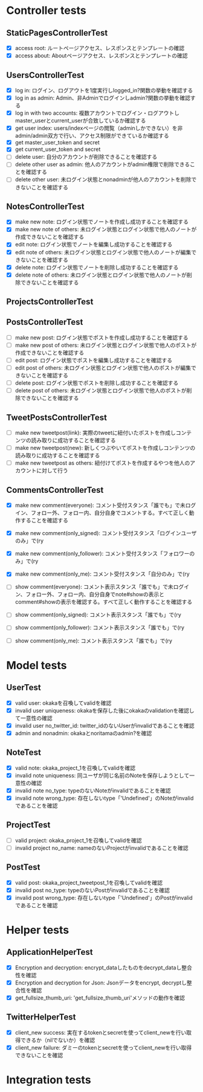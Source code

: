 # Controller tests
## StaticPagesControllerTest
- [x] access root: ルートページアクセス、レスポンスとテンプレートの確認
- [x] access about: Aboutページアクセス、レスポンスとテンプレートの確認

## UsersControllerTest
- [x] log in: ログイン、ログアウトを1度実行しlogged_in?関数の挙動を確認する
- [x] log in as admin: Admin、非Adminでログインしadmin?関数の挙動を確認する
- [x] log in with two accounts: 複数アカウントでログイン・ログアウトしmaster_userとcurrent_userが合致しているか確認する
- [x] get user index: users/indexページの閲覧（adminしかできない）を非admin/admin双方で行い、アクセス制限ができているか確認する
- [x] get master_user_token and secret
- [x] get current_user_token and secret
- [ ] delete user: 自分のアカウントが削除できることを確認する
- [ ] delete other user as admin: 他人のアカウントがadmin権限で削除できることを確認する
- [ ] delete other user: 未ログイン状態とnonadminが他人のアカウントを削除できないことを確認する

## NotesControllerTest
- [x] make new note: ログイン状態でノートを作成し成功することを確認する
- [x] make new note of others: 未ログイン状態とログイン状態で他人のノートが作成できないことを確認する
- [x] edit note: ログイン状態でノートを編集し成功することを確認する
- [x] edit note of others: 未ログイン状態とログイン状態で他人のノートが編集できないことを確認する
- [x] delete note: ログイン状態でノートを削除し成功することを確認する
- [x] delete note of others: 未ログイン状態とログイン状態で他人のノートが削除できないことを確認する

## ProjectsControllerTest

## PostsControllerTest
- [ ] make new post: ログイン状態でポストを作成し成功することを確認する
- [ ] make new post of others: 未ログイン状態とログイン状態で他人のポストが作成できないことを確認する
- [ ] edit post: ログイン状態でポストを編集し成功することを確認する
- [ ] edit post of others: 未ログイン状態とログイン状態で他人のポストが編集できないことを確認する
- [ ] delete post: ログイン状態でポストを削除し成功することを確認する
- [ ] delete post of others: 未ログイン状態とログイン状態で他人のポストが削除できないことを確認する

## TweetPostsControllerTest
- [ ] make new tweetpost(link): 実際のtweetに紐付いたポストを作成しコンテンツの読み取りに成功することを確認する
- [ ] make new tweetpost(new): 新しくつぶやいてポストを作成しコンテンツの読み取りに成功することを確認する
- [ ] make new tweetpost as others: 紐付けてポストを作成するやつを他人のアカウントに対して行う

## CommentsControllerTest
- [x] make new comment(everyone): コメント受付スタンス「誰でも」で未ログイン、フォロー外、フォロー内、自分自身でコメントする。すべて正しく動作することを確認する
- [x] make new comment(only_signed): コメント受付スタンス「ログインユーザのみ」で(ry
- [x] make new comment(only_follower): コメント受付スタンス「フォロワーのみ」で(ry
- [x] make new comment(only_me): コメント受付スタンス「自分のみ」で(ry

- [ ] show comment(everyone): コメント表示スタンス「誰でも」で未ログイン、フォロー外、フォロー内、自分自身でnote#showの表示とcomment#showの表示を確認する。すべて正しく動作することを確認する
- [ ] show comment(only_signed): コメント表示スタンス「誰でも」で(ry
- [ ] show comment(only_follower): コメント表示スタンス「誰でも」で(ry
- [ ] show comment(only_me): コメント表示スタンス「誰でも」で(ry

# Model tests
## UserTest
- [x] valid user: okakaを召喚してvalidを確認
- [x] invalid user uniqueness: okakaを保存した後にokakaのvalidationを確認して一意性の確認
- [x] invalid user no_twitter_id: twitter_idのないUserがinvalidであることを確認
- [x] admin and nonadmin: okakaとnoritamaのadmin?を確認

## NoteTest
- [x] valid note: okaka_project_1を召喚してvalidを確認
- [x] invalid note uniqueness: 同ユーザが同じ名前のNoteを保存しようとして一意性の確認
- [x] invalid note no_type: typeのないNoteがinvalidであることを確認
- [x] invalid note wrong_type: 存在しないtype「'Undefined'」のNoteがinvalidであることを確認

## ProjectTest
- [ ] valid project: okaka_project_1を召喚してvalidを確認
- [ ] invalid project no_name: nameのないProjectがinvalidであることを確認

## PostTest
- [x] valid post: okaka_project_tweetpost_1を召喚してvalidを確認
- [x] invalid post no_type: typeのないPostがinvalidであることを確認
- [x] invalid post wrong_type: 存在しないtype「'Undefined'」のPostがinvalidであることを確認

# Helper tests
## ApplicationHelperTest
- [x] Encryption and decryption: encrypt_dataしたものをdecrypt_dataし整合性を確認
- [x] Encryption and decryption for Json: Jsonデータをencrypt, decryptし整合性を確認
- [x] get_fullsize_thumb_uri: 'get_fullsize_thumb_uri'メソッドの動作を確認

## TwitterHelperTest
- [x] client_new success: 実在するtokenとsecretを使ってclient_newを行い取得できるか（nilでないか）を確認
- [x] client_new failure: ダミーのtokenとsecretを使ってclient_newを行い取得できないことを確認

# Integration tests
